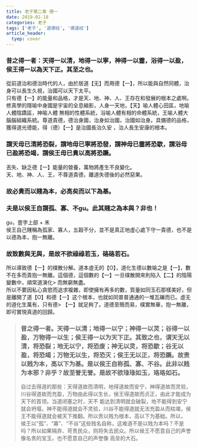 ```yaml
---
title: 老子第二章 德一
date: 2019-02-18
categories: 老子
tags: ['老子', '道德经', '德道经']
article_header:
  tyep: cover
---
```


### 昔之得一者：天得一以清，地得一以寧，神得一以霝，浴得一以盈，侯王得一以為天下正。其至之也。

從前道治和德治時代的人，由於居道【无】而用德【一】，所以能與自然同體，治身可以長生久視，治國可以天下太平。  
只有德【一】的能量和品格，才是天、地、神、人、王存在和發展的根本之處啊。修真學的隱喻中身國是宇宙的全息縮影，人身一天地，【天】喻人體心田區，地喻人體陰蹻區，神喻人體
無相的性體系統，浴喻人體有相的命體系統，王喻人體大腦腦組織系統。尊道貴德，德治身國，治身如治國，治國如治身。具備德的品格，獲得道光德能，得（德）【一】是治國長治久安
，治人長生安康的根本。

### 謂天毋已清將恐裂，謂地毋已寧將恐發，謂神毋已霝將恐歇，謂浴毋已盈將恐竭，謂侯王毋已貴以高將恐蹶。

丟失、缺乏德【一】能量的營養，萬物將產生不良變化。  
天、地、神、人、王，不尊道貴德，離道失德後的必然惡果。

### 故必貴而以賤為本，必高矣而以下為基。

### 夫是以侯王自謂孤、寡、不gu。此其賤之為本與？非也！

gu，壹字上部 + 禾  
侯王自己賤稱為孤家、寡人，五穀不分，並不是真正地虛心處下守一貴德，也不是以德為本，抱一無離。

### 故致數與无與，是故不欲祿祿若玉，硌硌若石。

所以導致德【一】的樸散分解。道本虛无的【O】，道化生德以數喻之是【一】，數不在多而貴抱一無離。這個德，這個數的【一】一旦樸散開來則陷入【二】的陰陽變數中，順常道演化>
而無窮無盡。  
所以不要因私心貪慾而追求複雜，即使擁有再多的數，質量如同玉石那樣美好，但是離開了道【O】和德【一】这个根本，也就如同普普通通的一堆瓦礫而已。虛无的道化生萬有，只有德>
【一】就足夠了。道德至簡而易，樸實無華，抱一無離，即可實現真道的回歸。

> ### 昔之得一者。天得一以清；地得一以宁；神得一以灵；谷得一以盈，万物得一以生；侯王得一以为天下正。其致之也，谓天无以清，将恐裂；地无以宁，将恐废；神无以灵，将恐歇；谷无以盈，将恐竭；万物无以生，将恐灭；侯王无以正，将恐蹶。故贵以贱为本，高以下为基。是以侯王自称孤、寡、不谷。此非以贱为本邪？非乎？故至誉无誉。是故不欲琭琭如玉，珞珞如石。
>
> 自过去得道的那些：天得道故而清明，地得道故而安宁，神得道故而灵验，川谷得道故而充盈，万物由此得以生长，侯王得道故而贞正，由此才能成为天下的首领。当道闭塞之时，天不
能达到清明就会破裂，地不能得到安宁就会坍塌，神不能得道就会不灵验，川谷不能得道就无法充盈从而枯竭，侯王不能得道就会被天下推翻。所以贵以贱为根本，高以下为基础。所以，
侯王以“孤”、“寡”、“不谷”这些贱名自称，这难道不是以贱为本吗？不是吗？所以如果隔弃、苛责民众，则将失去民众。所以侯王不愿意自己的声誉像名贵的宝玉，也不愿意自己的声誉像
高垒的大石。
